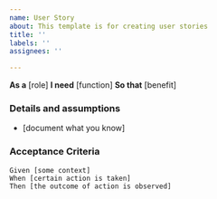 ```yaml
---
name: User Story
about: This template is for creating user stories
title: ''
labels: ''
assignees: ''

---
```


**As a** [role]
**I need** [function]
**So that** [benefit]

### Details and assumptions
* [document what you know]

### Acceptance Criteria

```gherkin
Given [some context]
When [certain action is taken]
Then [the outcome of action is observed]
```
